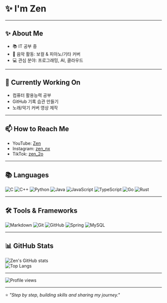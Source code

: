# ✨ I'm Zen

___

## ✨ About Me
- 📚 IT 공부 중
- 🎸 음악 활동: 보컬 & 피아노/기타 커버
- 💻 관심 분야: 프로그래밍, AI, 클라우드  

___

## 🔭 Currently Working On
- 컴퓨터 활용능력 공부
- GitHub 기록 습관 만들기
- 노래/악기 커버 영상 제작

___

## 📫 How to Reach Me
- YouTube: [Zen](https://www.youtube.com/@zen_nxv)  
- Instagram: [zen_nx](https://www.instagram.com/zen_nx)  
- TikTok: [zen_2o](https://www.tiktok.com/@zen_2o)  

___

## 📚 Languages
![C](https://img.shields.io/badge/-C-00599C?logo=c&logoColor=white)
![C++](https://img.shields.io/badge/-C++-00599C?logo=cplusplus&logoColor=white)
![Python](https://img.shields.io/badge/-Python-3776AB?logo=python&logoColor=white)
![Java](https://img.shields.io/badge/-Java-007396?logo=java&logoColor=white)
![JavaScript](https://img.shields.io/badge/-JavaScript-F7DF1E?logo=javascript&logoColor=black)
![TypeScript](https://img.shields.io/badge/-TypeScript-3178C6?logo=typescript&logoColor=white)
![Go](https://img.shields.io/badge/-Go-00ADD8?logo=go&logoColor=white)
![Rust](https://img.shields.io/badge/-Rust-000000?logo=rust&logoColor=white)

___

## 🛠 Tools & Frameworks
![Markdown](https://img.shields.io/badge/-Markdown-000000?logo=markdown&logoColor=white)
![Git](https://img.shields.io/badge/-Git-F05032?logo=git&logoColor=white)
![GitHub](https://img.shields.io/badge/-GitHub-181717?logo=github&logoColor=white)
![Spring](https://img.shields.io/badge/-Spring-6DB33F?logo=spring&logoColor=white)
![MySQL](https://img.shields.io/badge/-MySQL-4479A1?logo=mysql&logoColor=white)

___

## 📊 GitHub Stats
![Zen's GitHub stats](https://github-readme-stats.vercel.app/api?username=zzen-devv&show_icons=true&theme=radical)  
![Top Langs](https://github-readme-stats.vercel.app/api/top-langs/?username=zzen-devv&layout=compact&theme=radical)  

___

![Profile views](https://komarev.com/ghpvc/?username=zzen-devv&label=Profile%20views&color=0e75b6&style=flat)  

___

⭐️ _"Step by step, building skills and sharing my journey."_  
